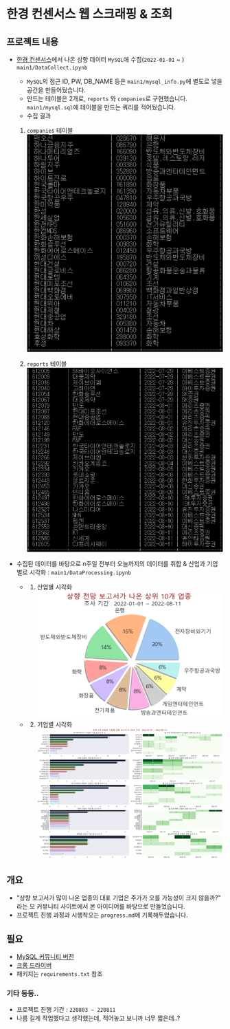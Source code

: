 # 한경 컨센서스 웹 스크래핑 & 조회

## 프로젝트 내용
- [한경 컨센서스](http://hkconsensus.hankyung.com/apps.analysis/analysis.list?&skinType=stock_good)에서 나온 상향 데이터 `MySQL`에 수집(`2022-01-01` ~ ) `main1/DataCollect.ipynb`
    - `MySQL`의 접근 ID, PW, DB_NAME 등은 `main1/mysql_info.py`에 별도로 넣을 공간을 만들어뒀습니다.
    - 만드는 테이블은 2개로, `reports` 와 `companies`로 구현했습니다. `main1/mysql.sql`에 테이블을 만드는 쿼리를 적어뒀습니다.
    - 수집 결과
    1. `companies` 테이블  
    ![](images/companies_sql.PNG)  

    2. `reports` 테이블  
    ![](images/reports.PNG)  

- 수집된 데이터를 바탕으로 n주일 전부터 오늘까지의 데이터를 취합 & 산업과 기업별로 시각화 : `main1/DataProcessing.ipynb`
    - 1. 산업별 시각화  
        ![](images/categories.png)
    - 2. 기업별 시각화  
        ![](images/companies.png)

## 개요
- "상향 보고서가 많이 나온 업종의 대표 기업은 주가가 오를 가능성이 크지 않을까?" 라는 모 커뮤니티 사이트에서 본 아이디어를 바탕으로 만들었습니다.  
- 프로젝트 진행 과정과 시행착오는 `progress.md`에 기록해두었습니다.

## 필요
- [MySQL 커뮤니티 버전](https://dev.mysql.com/downloads/mysql/)
- [크롬 드라이버](https://chromedriver.chromium.org/downloads)
- 패키지는 `requirements.txt` 참조


### 기타 등등..
- 프로젝트 진행 기간 : `220803 ~ 220811`
- 나름 길게 작업했다고 생각했는데, 적어놓고 보니까 너무 짧은데..?

